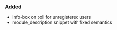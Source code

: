 ### Added
- info-box on poll for unregistered users
- module_description snippet with fixed semantics